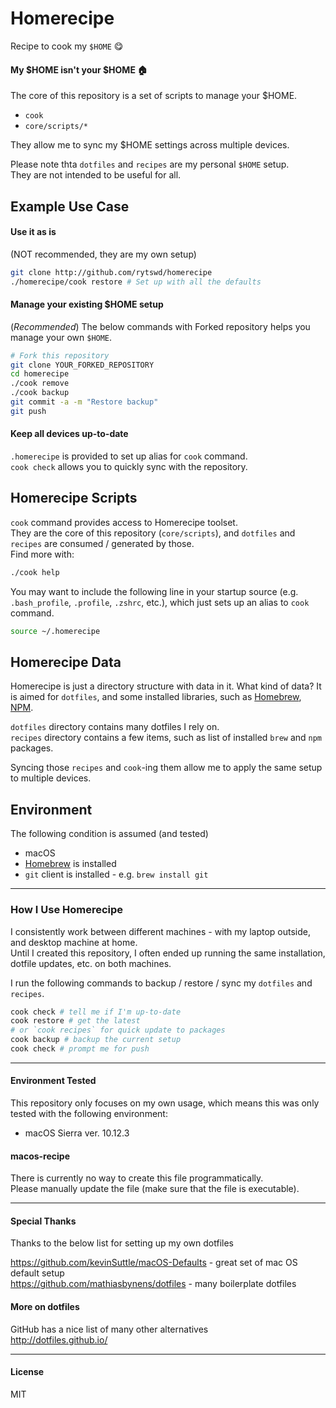 # Homerecipe
Recipe to cook my `$HOME` :yum:

#### My \$HOME isn't your \$HOME :house:
The core of this repository is a set of scripts to manage your $HOME.  
-   `cook`
-   `core/scripts/*`

They allow me to sync my $HOME settings across multiple devices.

Please note thta `dotfiles` and `recipes` are  my personal `$HOME` setup.  
They are not intended to be useful for all.


## Example Use Case

#### Use it as is
(NOT recommended, they are my own setup)
```bash
git clone http://github.com/rytswd/homerecipe
./homerecipe/cook restore # Set up with all the defaults
```

#### Manage your existing $HOME setup

(*Recommended*) The below commands with Forked repository helps you manage your own `$HOME`.
```bash
# Fork this repository
git clone YOUR_FORKED_REPOSITORY
cd homerecipe
./cook remove
./cook backup
git commit -a -m "Restore backup"
git push
```


#### Keep all devices up-to-date
`.homerecipe` is provided to set up alias for `cook` command.  
`cook check` allows you to quickly sync with the repository.



## Homerecipe Scripts
`cook` command provides access to Homerecipe toolset.  
They are the core of this repository (`core/scripts`), and `dotfiles` and `recipes` are consumed / generated by those.  
Find more with:
```bash
./cook help
```

You may want to include the following line in your startup source (e.g. `.bash_profile`, `.profile`, `.zshrc`, etc.), which just sets up an alias to `cook` command.

```bash
source ~/.homerecipe
```


## Homerecipe Data
Homerecipe is just a directory structure with data in it. What kind of data? It is aimed for `dotfiles`, and some installed libraries, such as [Homebrew](http://brew.sh), [NPM](http://npmjs.org).

`dotfiles` directory contains many dotfiles I rely on.  
`recipes` directory contains a few items, such as list of installed `brew` and `npm` packages.

Syncing those `recipes` and `cook`-ing them allow me to apply the same setup to multiple devices.


## Environment
The following condition is assumed (and tested)

-   macOS
-   [Homebrew](http://brew.sh) is installed
-   `git` client is installed - e.g. `brew install git`


---

### How I Use Homerecipe
I consistently work between different machines - with my laptop outside, and desktop machine at home.  
Until I created this repository, I often ended up running the same installation, dotfile updates, etc. on both machines.

I run the following commands to backup / restore / sync my `dotfiles` and `recipes`.

```bash
cook check # tell me if I'm up-to-date
cook restore # get the latest
# or `cook recipes` for quick update to packages
cook backup # backup the current setup
cook check # prompt me for push
```

---

#### Environment Tested
This repository only focuses on my own usage, which means this was only tested with the following environment:  
-   macOS Sierra ver. 10.12.3


#### macos-recipe
There is currently no way to create this file programmatically.  
Please manually update the file (make sure that the file is executable).

---

#### Special Thanks
Thanks to the below list for setting up my own dotfiles

<https://github.com/kevinSuttle/macOS-Defaults> - great set of mac OS default setup  
<https://github.com/mathiasbynens/dotfiles> - many boilerplate dotfiles

#### More on dotfiles
GitHub has a nice list of many other alternatives  
<http://dotfiles.github.io/>

---

#### License
MIT
